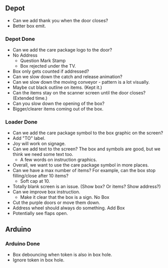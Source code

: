 ## Depot

* Can we add thank you when the door closes?
* Better box emit.

### Depot Done

* Can we add the care package logo to the door?
* No Address
    * Question Mark Stamp
    * Box rejected under the TV.
* Box only gets counted if addressed?
* Can we slow down the catch and release animation?
* Can we slow down the moving conveyor - pattern is a lot visually.
* Maybe cut black outline on items. (Kept it.)
* Can the items stay on the scanner screen until the door closes? (Extended time.)
* Can you slow down the opening of the box?
* Bigger/clearer items coming out of the box.

### Loader Done

* Can we add the care package symbol to the box graphic on the screen?
* Add "TO" label.
* Joy will work on signage.
* Can we add text to the screen? The box and symbols are good, but we think we need some text too.
  * A few words on instruction graphics.
* Overall, we want to use the care package symbol in more places.
* Can we have a max number of items? For example, can the box stop filling/close after 10 items?
  * Soft cap at 10.
*   Totally blank screen is an issue. (Show box? Or items? Show address?)
* Can we improve box instruction.
  *   Make it clear that the box is a sign.
No Box
*   Cut the purple doors or move them down.
*   Address wheel should always do something.
Add Box
* Potentially see flaps open.

## Arduino


### Arduino Done

* Box debouncing when token is also in box hole.
* Ignore token in box hole.







